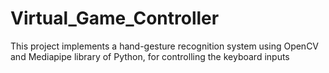 # Virtual_Game_Controller
This project implements a hand-gesture recognition system using OpenCV and Mediapipe library of Python, for controlling the keyboard  inputs
